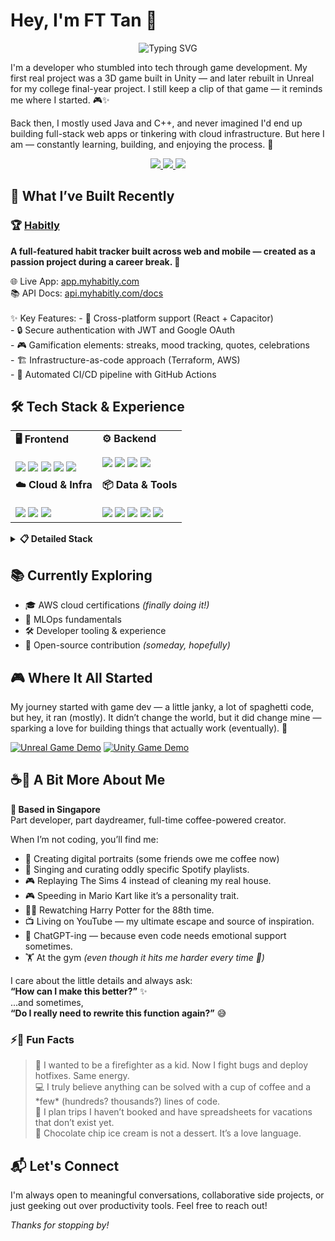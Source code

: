 # Hey, I'm FT Tan 👋

<div align="center">
  <img src="https://readme-typing-svg.herokuapp.com?font=Fira+Code&pause=1000&color=FF6B9D&width=500&lines=✨+Developer+%7C+Builder+%7C+Creator+✨;🎮+From+Game+Dev+to+Full+Stack+🌐;🚀+Always+Learning%2C+Always+Building+💡;☕+Making+Things+Better%2C+One+Line+at+a+Time+🎨" alt="Typing SVG" />
</div>

I'm a developer who stumbled into tech through game development. My first real project was a 3D game built in Unity — and later rebuilt in Unreal for my college final-year project. I still keep a clip of that game — it reminds me where I started. 🎮✨

Back then, I mostly used Java and C++, and never imagined I'd end up building full-stack web apps or tinkering with cloud infrastructure. But here I am — constantly learning, building, and enjoying the process. 💫

<div align="center"> 
  <a href="https://portfolio.example.com" target="_blank"> <img src="https://img.shields.io/badge/🌟 Portfolio-Coming Soon!-f9a8d4?style=for-the-badge&logo=notion&logoColor=white" /> </a> 
  <a href="https://instagram.com/ftiannn" target="_blank"> <img src="https://img.shields.io/badge/📸 Instagram-@ftiannn-f472b6?style=for-the-badge&logo=instagram&logoColor=white" /> </a> 
  <a href="mailto:tanft25@gmail.com"> <img src="https://img.shields.io/badge/💌 Email-tanft25@gmail.com-ec4899?style=for-the-badge&logo=gmail&logoColor=white" /> </a> </div>


## 🔨 What I’ve Built Recently

### 🏆 [Habitly](https://github.com/ftiannn/habitly)
**A full-featured habit tracker built across web and mobile — created as a passion project during a career break. 🌱**

<div align="left">
  🌐 Live App: <a href="https://app.myhabitly.com">app.myhabitly.com</a><br>
  📚 API Docs: <a href="https://api.myhabitly.com/docs">api.myhabitly.com/docs</a>
</div>

<br>
✨ Key Features:
- 🎯 Cross-platform support (React + Capacitor)<br>
- 🔒 Secure authentication with JWT and Google OAuth<br>
- 🎮 Gamification elements: streaks, mood tracking, quotes, celebrations<br>
- 🏗️ Infrastructure-as-code approach (Terraform, AWS)<br>
- 🤖 Automated CI/CD pipeline with GitHub Actions<br>

## 🛠️ Tech Stack & Experience

<table>
<tr>
  <td valign="top"><strong>🖥️ Frontend</strong><br><br>

  <img src="https://img.shields.io/badge/React-20232A?style=flat&logo=react&logoColor=61DAFB" />
  <img src="https://img.shields.io/badge/Vue.js-35495E?style=flat&logo=vue.js&logoColor=4FC08D" />
  <img src="https://img.shields.io/badge/Next.js-000000?style=flat&logo=next.js&logoColor=white" />
  <img src="https://img.shields.io/badge/TailwindCSS-38B2AC?style=flat&logo=tailwind-css&logoColor=white" />
  <img src="https://img.shields.io/badge/Capacitor-119EFF?style=flat&logo=capacitor&logoColor=white" />

  </td>

  <td valign="top"><strong>⚙️ Backend</strong><br><br>

  <img src="https://img.shields.io/badge/Node.js-43853D?style=flat&logo=node.js&logoColor=white" />
  <img src="https://img.shields.io/badge/NestJS-E0234E?style=flat&logo=nestjs&logoColor=white" />
  <img src="https://img.shields.io/badge/Java-ED8B00?style=flat&logo=openjdk&logoColor=white" />
  <img src="https://img.shields.io/badge/Go-00ADD8?style=flat&logo=go&logoColor=white" />
  </td>
</tr>

<tr>
  <td valign="top"><strong>☁️ Cloud & Infra</strong><br><br>

  <img src="https://img.shields.io/badge/AWS-FF9900?style=flat&logo=amazon-aws&logoColor=white" />
  <img src="https://img.shields.io/badge/Terraform-7B42BC?style=flat&logo=terraform&logoColor=white" />
  <img src="https://img.shields.io/badge/Cloudflare-F38020?style=flat&logo=cloudflare&logoColor=white" />

  </td>

  <td valign="top"><strong>📦 Data & Tools</strong><br><br>

  <img src="https://img.shields.io/badge/PostgreSQL-316192?style=flat&logo=postgresql&logoColor=white" />
  <img src="https://img.shields.io/badge/MySQL-00758F?style=flat&logo=mysql&logoColor=white" />
  <img src="https://img.shields.io/badge/GitHub_Actions-2088FF?style=flat&logo=github-actions&logoColor=white" />
  <img src="https://img.shields.io/badge/Figma-F24E1E?style=flat&logo=figma&logoColor=white" />
  <img src="https://img.shields.io/badge/Unity-100000?style=flat&logo=unity&logoColor=white" />

  </td>
</tr>
</table>

<details>
<summary><strong>📋 Detailed Stack</strong></summary>

### 🌐 Web Development
- **Frontend**: React · Vue2 · Next.js · AngularJS · Vite · TailwindCSS · Capacitor  
- **Backend**: Node.js · NestJS · Java Spring Boot · (some) Go  
- **Database**: PostgreSQL · MySQL · (light) GraphQL

### 🏗️ Infrastructure & DevOps *(learning in progress)*
- AWS Lambda · API Gateway · S3 · Cloudflare  
- Terraform · Serverless Framework · GitHub Actions

### 🧪 QA & Automation
- Postman suites · Regression + exploratory testing  
- CI checks · API test automation

### 📊 Data & Product
- **UX/Product**: Figma · Product Thinking · Design Sprints  
- **Data**: Pandas · Power BI · Tableau · Excel

</details>


## 📚 Currently Exploring

- 🎓 AWS cloud certifications *(finally doing it!)*
- 🤖 MLOps fundamentals
- 🛠️ Developer tooling & experience
- 🌟 Open-source contribution *(someday, hopefully)*


## 🎮 Where It All Started

My journey started with game dev — a little janky, a lot of spaghetti code, but hey, it ran (mostly). It didn’t change the world, but it did change mine — sparking a love for building things that actually work (eventually). 🌟

<div align="left">

[![Unreal Game Demo](https://img.shields.io/badge/🎮_Unreal_Demo-Watch_Now!-00D4FF?style=for-the-badge&logo=unrealengine&logoColor=white)](https://drive.google.com/file/d/1rKOD60BC3j9qaaBD5m8i_TthQs_w6mpe/view?usp=sharing)
[![Unity Game Demo](https://img.shields.io/badge/🎮_Unity_Demo-Watch_Now!-FF69B4?style=for-the-badge&logo=unity&logoColor=white)](https://drive.google.com/file/d/0BwxJ8OfO6B2PNHhERWc1eko2OEU/view?usp=sharing&resourcekey=0-6qWk6WFGIqArHAedvXxgdQ)

</div>


## ☕💖 A Bit More About Me

**📍 Based in Singapore** <br>
Part developer, part daydreamer, full-time coffee-powered creator.

When I’m not coding, you’ll find me:
- 🎨 Creating digital portraits (some friends owe me coffee now)
- 🎵 Singing and curating oddly specific Spotify playlists.
- 🎮 Replaying The Sims 4 instead of cleaning my real house.
- 🎮 Speeding in Mario Kart like it’s a personality trait.
- 🧙‍♀️ Rewatching Harry Potter for the 88th time.
- 📺 Living on YouTube — my ultimate escape and source of inspiration.
- 🤖 ChatGPT-ing — because even code needs emotional support sometimes.
- 🏋️ At the gym *(even though it hits me harder every time 🥲)*

I care about the little details and always ask:  
**“How can I make this better?”** ✨  
...and sometimes,  
**“Do I really need to rewrite this function again?”** 😅

### ⚡💫 Fun Facts
<blockquote>
🧯 I wanted to be a firefighter as a kid. Now I fight bugs and deploy hotfixes. Same energy.<br>
💻 I truly believe anything can be solved with a cup of coffee and a *few* (hundreds? thousands?) lines of code.<br> 
🧳 I plan trips I haven’t booked and have spreadsheets for vacations that don’t exist yet.<br> 
🍦 Chocolate chip ice cream is not a dessert. It’s a love language.<br> 
</blockquote>

## 📬 Let's Connect

I'm always open to meaningful conversations, collaborative side projects, or just geeking out over productivity tools. Feel free to reach out!

<em>Thanks for stopping by! </em>


